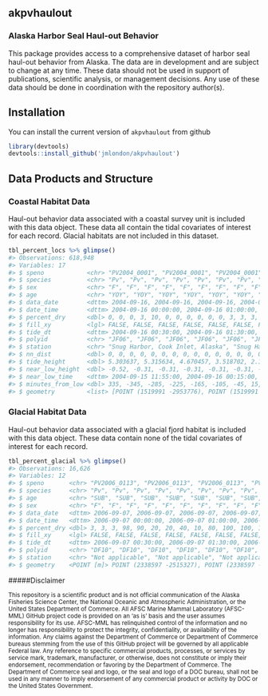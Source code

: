 
<!-- README.md is generated from README.Rmd. Please edit that file -->

## akpvhaulout

### Alaska Harbor Seal Haul-out Behavior

This package provides access to a comprehensive dataset of harbor seal
haul-out behavior from Alaska. The data are in development and are
subject to change at any time. These data should not be used in support
of publications, scientific analysis, or management decisions. Any use
of these data should be done in coordination with the repository
author(s).

## Installation

You can install the current version of `akpvhaulout` from github

``` r
library(devtools)
devtools::install_github('jmlondon/akpvhaulout')
```

## Data Products and Structure

### Coastal Habitat Data

Haul-out behavior data associated with a coastal survey unit is included
with this data object. These data all contain the tidal covariates of
interest for each record. Glacial habitats are not included in this
dataset.

``` r
tbl_percent_locs %>% glimpse()
#> Observations: 618,948
#> Variables: 17
#> $ speno            <chr> "PV2004_0001", "PV2004_0001", "PV2004_0001", ...
#> $ species          <chr> "Pv", "Pv", "Pv", "Pv", "Pv", "Pv", "Pv", "Pv...
#> $ sex              <chr> "F", "F", "F", "F", "F", "F", "F", "F", "F", ...
#> $ age              <chr> "YOY", "YOY", "YOY", "YOY", "YOY", "YOY", "YO...
#> $ data_date        <dttm> 2004-09-16, 2004-09-16, 2004-09-16, 2004-09-...
#> $ date_time        <dttm> 2004-09-16 00:00:00, 2004-09-16 01:00:00, 20...
#> $ percent_dry      <dbl> 0, 0, 0, 3, 10, 0, 0, 0, 0, 0, 0, 3, 3, 3, 0,...
#> $ fill_xy          <lgl> FALSE, FALSE, FALSE, FALSE, FALSE, FALSE, FAL...
#> $ tide_dt          <dttm> 2004-09-16 00:30:00, 2004-09-16 01:30:00, 20...
#> $ polyid           <chr> "JF06", "JF06", "JF06", "JF06", "JF06", "JF06...
#> $ station          <chr> "Snug Harbor, Cook Inlet, Alaska", "Snug Harb...
#> $ nn_dist          <dbl> 0, 0, 0, 0, 0, 0, 0, 0, 0, 0, 0, 0, 0, 0, 0, ...
#> $ tide_height      <dbl> 5.303637, 5.315634, 4.670457, 3.518702, 2.121...
#> $ near_low_height  <dbl> -0.52, -0.31, -0.31, -0.31, -0.31, -0.31, -0....
#> $ near_low_time    <dttm> 2004-09-15 11:55:00, 2004-09-16 00:15:00, 20...
#> $ minutes_from_low <dbl> 335, -345, -285, -225, -165, -105, -45, 15, 7...
#> $ geometry         <list> [POINT (1519991 -2953776), POINT (1519991 -2...
```

### Glacial Habitat Data

Haul-out behavior data associated with a glacial fjord habitat is
included with this data object. These data contain none of the tidal
covariates of interest for each record.

``` r
tbl_percent_glacial %>% glimpse()
#> Observations: 16,626
#> Variables: 12
#> $ speno       <chr> "PV2006_0113", "PV2006_0113", "PV2006_0113", "PV20...
#> $ species     <chr> "Pv", "Pv", "Pv", "Pv", "Pv", "Pv", "Pv", "Pv", "P...
#> $ age         <chr> "SUB", "SUB", "SUB", "SUB", "SUB", "SUB", "SUB", "...
#> $ sex         <chr> "F", "F", "F", "F", "F", "F", "F", "F", "F", "F", ...
#> $ data_date   <dttm> 2006-09-07, 2006-09-07, 2006-09-07, 2006-09-07, 2...
#> $ date_time   <dttm> 2006-09-07 00:00:00, 2006-09-07 01:00:00, 2006-09...
#> $ percent_dry <dbl> 3, 3, 3, 98, 90, 20, 20, 40, 10, 80, 100, 100, 100...
#> $ fill_xy     <lgl> FALSE, FALSE, FALSE, FALSE, FALSE, FALSE, FALSE, F...
#> $ tide_dt     <dttm> 2006-09-07 00:30:00, 2006-09-07 01:30:00, 2006-09...
#> $ polyid      <chr> "DF10", "DF10", "DF10", "DF10", "DF10", "DF10", "D...
#> $ station     <chr> "Not applicable", "Not applicable", "Not applicabl...
#> $ geometry    <POINT [m]> POINT (2338597 -2515327), POINT (2338597 -25...
```

\#\#\#\#\#Disclaimer

<sub>This repository is a scientific product and is not official
communication of the Alaska Fisheries Science Center, the National
Oceanic and Atmospheric Administration, or the United States Department
of Commerce. All AFSC Marine Mammal Laboratory (AFSC-MML) GitHub project
code is provided on an ‘as is’ basis and the user assumes responsibility
for its use. AFSC-MML has relinquished control of the information and no
longer has responsibility to protect the integrity, confidentiality, or
availability of the information. Any claims against the Department of
Commerce or Department of Commerce bureaus stemming from the use of this
GitHub project will be governed by all applicable Federal law. Any
reference to specific commercial products, processes, or services by
service mark, trademark, manufacturer, or otherwise, does not constitute
or imply their endorsement, recommendation or favoring by the Department
of Commerce. The Department of Commerce seal and logo, or the seal and
logo of a DOC bureau, shall not be used in any manner to imply
endorsement of any commercial product or activity by DOC or the United
States Government.</sub>

